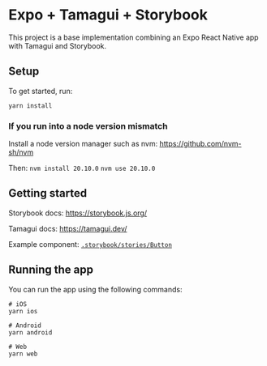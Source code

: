 # Expo + Tamagui + Storybook

This project is a base implementation combining an Expo React Native app with Tamagui and Storybook.

## Setup

To get started, run:

```
yarn install
```

### If you run into a node version mismatch

Install a node version manager such as nvm:
https://github.com/nvm-sh/nvm

Then:
`nvm install 20.10.0`
`nvm use 20.10.0`

## Getting started

Storybook docs:
https://storybook.js.org/

Tamagui docs:
https://tamagui.dev/

Example component:
[`.storybook/stories/Button`](https://github.com/fig-wealth/storybook-tamagui/tree/main/.storybook/stories/Button)

## Running the app

You can run the app using the following commands:

```
# iOS
yarn ios

# Android
yarn android

# Web
yarn web
```
